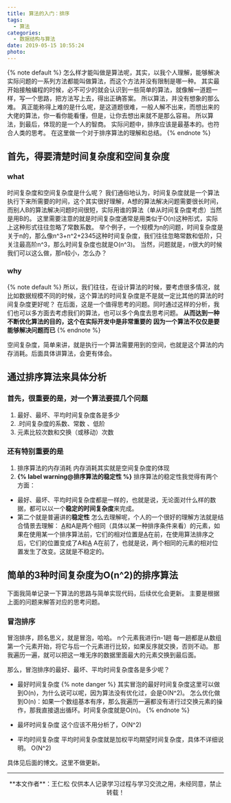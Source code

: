 ```yaml
---
title: 算法的入门：排序
tags:
  - 算法
categories:
  - 数据结构与算法
date: 2019-05-15 10:55:24
photo:
---
```


{% note default %}
怎么样才能叫做是算法呢，其实，以我个人理解，能够解决实际问题的一系列方法都能叫做算法，而这个方法并没有限制是哪一种。
其实最开始接触编程的时候，必不可少的就会认识到一些简单的算法，就像解一道题一样，写一个思路，把方法写上去，得出正确答案。
所以算法，并没有想象的那么难。
真正能称得上难的是什么呢，是这道题很难，一般人解不出来，而想出来的大佬的算法，你一看你能看懂，但是，让你去想出来就不是那么容易。
所以算法，到最后，体现的是一个人的智商。
实际问题中，排序应该是最基本的。也符合人类的思考。
在这里做一个对于排序算法的理解和总结。
{% endnote %}

<!-- more -->

## 首先，得要清楚时间复杂度和空间复杂度
### what
时间复杂度和空间复杂度是什么呢？
我们通俗地认为，时间复杂度就是一个算法执行下来所需要的时间，这个其实很好理解，A想的算法解决问题需要很长时间，而别人B的算法解决问题时间很短，实际用谁的算法（单从时间复杂度考虑）当然是用B的。
这里需要注意的就是时间复杂度通常是用类似于O(n)这种形式，实际上这种形式往往忽略了常数系数。
举个例子，一个规模为n的问题，时间复杂度是关于n的，那么像n^3+n^2+2345这种时间复杂度，我们往往忽略常数和低阶，只关注最高阶n^3，那么时间复杂度也就是O(n^3)。
当然，问题就是，n很大的时候我们可以这么做，那n较小，怎么办？

### why
{% note default %}
所以，我们往往，在设计算法的时候，要考虑很多情况，就比如数据规模不同的时候，这个算法的时间复杂度是不是就一定比其他的算法的时间复杂度更好呢？
在后面，这是一个值得思考的问题。同时通过这样的分析，我们也可以多方面去考虑我们的算法，也可以多个角度去思考问题。
**从而达到一种不断优化算法的目的，这个在实际开发中是非常重要的**
**因为一个算法不仅仅是要能够解决问题而已**
{% endnote %}

空间复杂度，简单来讲，就是执行一个算法需要用到的空间，也就是这个算法的内存消耗。后面具体讲算法，会更有体会。

## 通过排序算法来具体分析
### 首先，很重要的是，对一个算法要提几个问题
1. 最好、最坏、平均时间复杂度各是多少
2. .时间复杂度的系数、常数 、低阶
3. 元素比较次数和交换（或移动）次数

### 还有特别重要的是
1. 排序算法的内存消耗
内存消耗其实就是空间复杂度的体现
2. **{% label warning@排序算法的稳定性 %}**
排序算法的稳定性我觉得有两个方面：
- 最好、最坏、平均时间复杂度都是一样的，也就是说，无论面对什么样的数据，都可以以一个**稳定的时间复杂度**来完成。
- 第二个就是普遍讲的**稳定性**
怎么去理解呢，个人的一个很好的理解方法就是结合情景去理解：
<u>A</u>和A是两个相同（具体以某一种排序条件来看）的元素，如果在使用某一个排序算法前，它们的相对位置是<u>A</u>在前，在使用算法排序之后，它们的位置变成了A和<u>A</u>
A在前了，也就是说，两个相同的元素的相对位置发生了改变。这就是不稳定的。

## 简单的3种时间复杂度为O(n^2)的排序算法
下面我简单记录一下算法的思路与简单实现代码，后续优化会更新。
主要是根据上面的问题来解答对应的思考问题。

### 冒泡排序
冒泡排序，顾名思义，就是冒泡，哈哈。
n个元素我进行n-1趟
每一趟都是从数组第一个元素开始，将它与后一个元素进行比较，如果反序就交换，否则不动。
那我遍历一遍，就可以把这一堆无序的数据里面最大的元素交换到最后面。

那么，冒泡排序的最好、最坏、平均时间复杂度各是多少呢？
- 最好时间复杂度
{% note danger %}
其实冒泡的最好时间复杂度这里可以做到O(n)，为什么说可以呢，因为算法没有优化过，会是O(N^2)。
怎么优化做到O(n)：如果一个数组基本有序，那么我遍历一遍都没有进行过交换元素的操作，那我直接退出循环。时间复杂度就是O(n)。
{% endnote %}

- 最坏时间复杂度
这个应该不用分析了，O(N^2)

- 平均时间复杂度
平均时间复杂度就是加权平均期望时间复杂度，具体不详细说明。
O(N^2)


具体见后面的博文。这里不做更新。







--- 

<div align="center">
	**本文作者**：王仁松
	仅供本人记录学习过程与学习交流之用，未经同意，禁止转载！
</div>